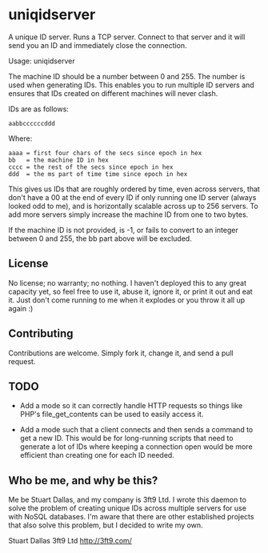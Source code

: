 uniqidserver
============

A unique ID server. Runs a TCP server. Connect to that server and it will send you an ID and immediately close the connection.

Usage: uniqidserver <port> <machineid>

The machine ID should be a number between 0 and 255. The number is used when generating IDs. This enables you to run multiple ID servers and ensures that IDs created on different machines will never clash.

IDs are as follows:

    aabbccccccddd

Where:

    aaaa = first four chars of the secs since epoch in hex
    bb   = the machine ID in hex
    cccc = the rest of the secs since epoch in hex
    ddd  = the ms part of time time since epoch in hex

This gives us IDs that are roughly ordered by time, even across servers, that don't have a 00 at the end of every ID if only running one ID server (always looked odd to me), and is horizontally scalable across up to 256 servers. To add more servers simply increase the machine ID from one to two bytes.

If the machine ID is not provided, is -1, or fails to convert to an integer between 0 and 255, the bb part above will be excluded.

License
-------

No license; no warranty; no nothing. I haven't deployed this to any great capacity yet, so feel free to use it, abuse it, ignore it, or print it out and eat it. Just don't come running to me when it explodes or you throw it all up again :)

Contributing
------------

Contributions are welcome. Simply fork it, change it, and send a pull request.

TODO
----

* Add a mode so it can correctly handle HTTP requests so things like PHP's file_get_contents can be used to easily access it.

* Add a mode such that a client connects and then sends a command to get a new ID. This would be for long-running scripts that need to generate a lot of IDs where keeping a connection open would be more efficient than creating one for each ID needed.

Who be me, and why be this?
---------------------------

Me be Stuart Dallas, and my company is 3ft9 Ltd. I wrote this daemon to solve the problem of creating unique IDs across multiple servers for use with NoSQL databases. I'm aware that there are other established projects that also solve this problem, but I decided to write my own.

Stuart Dallas
3ft9 Ltd
http://3ft9.com/
